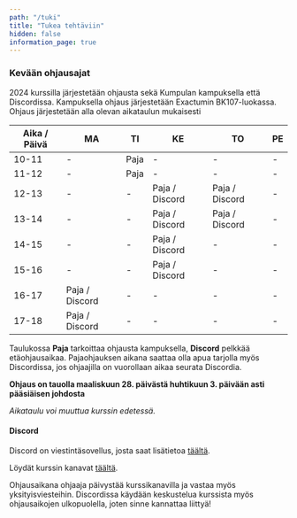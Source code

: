 ```yaml
---
path: "/tuki"
title: "Tukea tehtäviin"
hidden: false
information_page: true
---
```


### Kevään ohjausajat

2024 kurssilla järjestetään ohjausta sekä Kumpulan kampuksella että Discordissa. Kampuksella ohjaus järjestetään Exactumin BK107-luokassa. Ohjaus järjestetään alla olevan aikataulun mukaisesti

| Aika / Päivä | MA | TI | KE | TO | PE |
|-----|----|----|----|----|----|
| 10-11 | - | Paja | - | - | - |
| 11-12 | - | Paja | - | - | - |
| 12-13 | - | - | Paja / Discord | Paja / Discord | - |
| 13-14 | - | - | Paja / Discord | Paja / Discord | - |
| 14-15 | - | - | Paja / Discord | - | - |
| 15-16 | - | - | Paja / Discord | - | - |
| 16-17 | Paja / Discord | - | - | - | - |
| 17-18 | Paja / Discord | - | - | - | - |

Taulukossa **Paja** tarkoittaa ohjausta kampuksella, **Discord** pelkkää etäohjausaikaa. Pajaohjauksen aikana saattaa olla apua tarjolla myös Discordissa, jos ohjaajilla on vuorollaan aikaa seurata Discordia.

**Ohjaus on tauolla maaliskuun 28. päivästä huhtikuun 3. päivään asti pääsiäisen johdosta**

*Aikataulu voi muuttua kurssin edetessä.*

#### Discord

Discord on viestintäsovellus, josta saat lisätietoa [täältä](https://discord.com/).

Löydät kurssin kanavat [täältä](https://study.cs.helsinki.fi/discord/join/ohjelmoinnin_mooc).

Ohjausaikana ohjaaja päivystää kurssikanavilla ja vastaa myös yksityisviesteihin. Discordissa käydään keskustelua kurssista myös ohjausaikojen ulkopuolella, joten sinne kannattaa liittyä!
